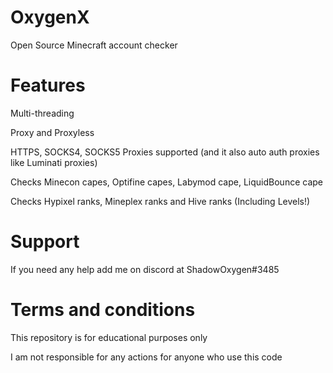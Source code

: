 # OxygenX
Open Source Minecraft account checker



# Features
Multi-threading

Proxy and Proxyless

HTTPS, SOCKS4, SOCKS5 Proxies supported (and it also auto auth proxies like Luminati proxies)

Checks Minecon capes, Optifine capes, Labymod cape, LiquidBounce cape

Checks Hypixel ranks, Mineplex ranks and Hive ranks (Including Levels!)


# Support
If you need any help add me on discord at ShadowOxygen#3485


# Terms and conditions
This repository is for educational purposes only

I am not responsible for any actions for anyone who use this code
